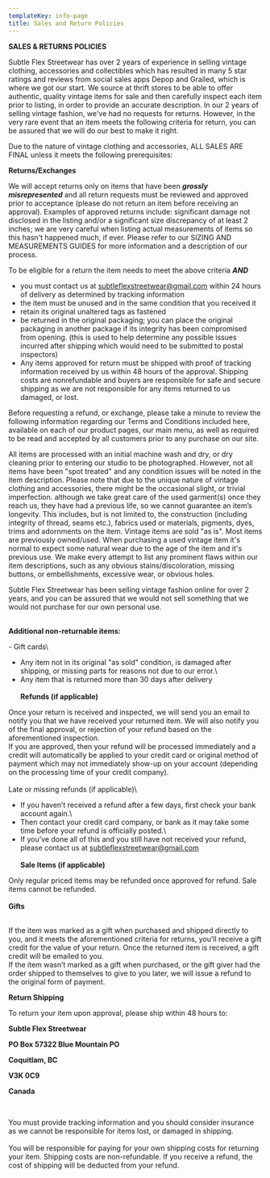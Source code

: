 ```yaml
---
templateKey: info-page
title: Sales and Return Policies
---
```

**SALES & RETURNS POLICIES**

Subtle Flex Streetwear has over 2 years of experience in selling vintage clothing, accessories and collectibles which has resulted in many 5 star ratings and reviews from social sales apps Depop and Grailed, which is where we got our start. We source at thrift stores to be able to offer authentic, quality vintage items for sale and then carefully inspect each item prior to listing, in order to provide an accurate description. In our 2 years of selling vintage fashion, we've had no requests for returns. However, in the very rare event that an item meets the following criteria for return, you can be assured that we will do our best to make it right.

Due to the nature of vintage clothing and accessories, ALL SALES ARE FINAL unless it meets the following prerequisites:

**Returns/Exchanges**

We will accept returns only on items that have been ***grossly misrepresented*** and all return requests must be reviewed and approved prior to acceptance (please do not return an item before receiving an approval). Examples of approved returns include: significant damage not disclosed in the listing and/or a significant size discrepancy of at least 2 inches; we are very careful when listing actual measurements of items so this hasn't happened much, if ever. Please refer to our SIZING AND MEASUREMENTS GUIDES for more information and a description of our process.

To be eligible for a return the item needs to meet the above criteria ***AND***

* you must contact us at subtleflexstreetwear@gmail.com within 24 hours of delivery as determined by tracking information
* the item must be unused and in the same condition that you received it
* retain its original unaltered tags as fastened
* be returned in the original packaging; you can place the original packaging in another package if its integrity has been compromised from opening. (this is used to help determine any possible issues incurred after shipping which would need to be submitted to postal inspectors)
* Any items approved for return must be shipped with proof of tracking information received by us within 48 hours of the approval. Shipping costs are nonrefundable and buyers are responsible for safe and secure shipping as we are not responsible for any items returned to us damaged, or lost.

Before requesting a refund, or exchange, please take a minute to review the following information regarding our Terms and Conditions included here, available on each of our product pages, our main menu, as well as required to be read and accepted by all customers prior to any purchase on our site. 

All items are processed with an initial machine wash and dry, or dry cleaning prior to entering our studio to be photographed. However, not all items have been "spot treated" and any condition issues will be noted in the item description. Please note that due to the unique nature of vintage clothing and accessories, there might be the occasional slight, or trivial imperfection. although we take great care of the used garment(s) once they reach us, they have had a previous life, so we cannot guarantee an item’s longevity. This includes, but is not limited to, the construction (including integrity of thread, seams etc.), fabrics used or materials, pigments, dyes, trims and adornments on the item. Vintage items are sold "as is". Most items are previously owned/used. When purchasing a used vintage item it's normal to expect some natural wear due to the age of the item and it's previous use. We make every attempt to list any prominent flaws within our item descriptions, such as any obvious stains/discoloration, missing buttons, or embellishments, excessive wear, or obvious holes. 

Subtle Flex Streetwear has been selling vintage fashion online for over 2 years, and you can be assured that we would not sell something that we would not purchase for our own personal use. 

\
**Additional non-returnable items:**

\- Gift cards\
- Any item not in its original "as sold" condition, is damaged after shipping, or missing parts for reasons not due to our error.\
- Any item that is returned more than 30 days after delivery\
\
**Refunds (if applicable)**

Once your return is received and inspected, we will send you an email to notify you that we have received your returned item. We will also notify you of the final approval, or rejection of your refund based on the aforementioned inspection.\
If you are approved, then your refund will be processed immediately and a credit will automatically be applied to your credit card or original method of payment which may not immediately show-up on your account (depending on the processing time of your credit company). \
\
Late or missing refunds (if applicable)\
- If you haven’t received a refund after a few days, first check your bank account again.\
- Then contact your credit card company, or bank as it may take some time before your refund is officially posted.\
- If you’ve done all of this and you still have not received your refund, please contact us at subtleflexstreetwear@gmail.com\
\
**Sale Items (if applicable)**

Only regular priced items may be refunded once approved for refund. Sale items cannot be refunded.\
\
**Gifts**

\
If the item was marked as a gift when purchased and shipped directly to you, and it meets the aforementioned criteria for returns, you’ll receive a gift credit for the value of your return. Once the returned item is received, a gift credit will be emailed to you.\
If the item wasn’t marked as a gift when purchased, or the gift giver had the order shipped to themselves to give to you later, we will issue a refund to the original form of payment.

**Return Shipping**

To return your item upon approval, please ship within 48 hours to:

**Subtle Flex Streetwear**

**PO Box 57322 Blue Mountain PO**

**Coquitlam, BC**

**V3K 0C9**

**Canada**

 

You must provide tracking information and you should consider insurance as we cannot be responsible for items lost, or damaged in shipping.\
\
You will be responsible for paying for your own shipping costs for returning your item. Shipping costs are non-refundable. If you receive a refund, the cost of shipping will be deducted from your refund.